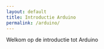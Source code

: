 ```yaml
---
layout: default
title: Introductie Arduino
permalink: /arduino/
---
```


Welkom op de introductie tot Arduino
